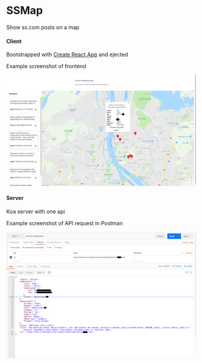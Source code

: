 # SSMap
Show ss.com posts on a map

#### Client
Bootstrapped with [Create React App](https://github.com/facebookincubator/create-react-app) and ejected

Example screenshot of frontend

![Example screenshot of frontend](ssmap_fe.png)

#### Server
Koa server with one api

Example screenshot of API request in Postman

![Example screenshot of API request in Postman](ssmap_api.png)